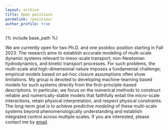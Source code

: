 ```yaml
---
layout: archive
title: Open positions
permalink: /position/
author_profile: true
---
```


{% include base_path %}

We are currently open for two Ph.D. and one postdoc position starting in Fall 2023. The research aims to establish accurate modeling of multi-scale dynamic systems relevant to 
meso-scale transport, non-Newtonian hydrodynamics, and kinetic transport processes. 
For such problems, the multi-scale and high-dimensional nature imposes a fundamental challenge; empirical models based on ad-hoc closure assumptions often show limitations. My group
is devoted to developing machine-learning based models for such systems directly from the first-principle-based descriptions. In particular, we focus on the numerical methods to construct
reliable and numerically-stable models that faithfully entail the micro-scale interactions, retain physical interpretation, and respect physical constraints. The long-term
goal is to achieve *predictive modeling* of these multi-scale systems beyond phenomenologically understanding and establish integrated control across multiple scales. 
If you are interested, please contact me by [email](mailto:leihuan@msu.edu).



